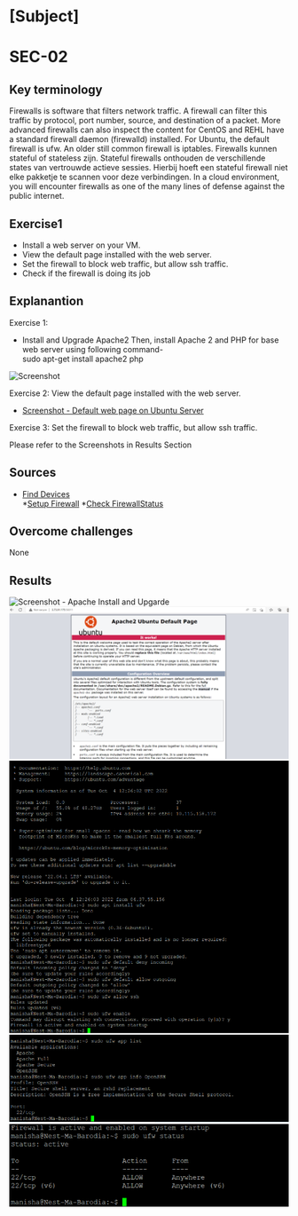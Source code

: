 

# [Subject]
# SEC-02

## Key terminology








Firewalls is software that filters network traffic. A firewall can filter this traffic by protocol, port number, source, and destination of a packet. More advanced firewalls can also inspect the content for 
CentOS and REHL have a standard firewall daemon (firewalld) installed. For Ubuntu, the default firewall is ufw. An older still common firewall is iptables.
Firewalls kunnen stateful of stateless zijn. Stateful firewalls onthouden de verschillende states van vertrouwde actieve sessies. Hierbij hoeft een stateful firewall niet elke pakketje te scannen voor deze verbindingen.
In a cloud environment, you will encounter firewalls as one of the many lines of defense against the public internet.


## Exercise1


* Install a web server on your VM.
* View the default page installed with the web server.
* Set the firewall to block web traffic, but allow ssh traffic.
* Check if the firewall is doing its job




## Explanantion
Exercise 1: 
* Install and Upgrade Apache2
Then, install Apache 2 and PHP for base web server using following command-  
sudo apt-get install apache2 php  

![Screenshot](\00_includes\Week2\Security\SEC02\SEC02-ApacheInstallUpgrade)

Exercise 2: View the default page installed with the web server.
* [Screenshot - Default web page on Ubuntu Server](\00_includes\Week2\Security\SEC02\SEC02-PageWebServer.png)  

Exercise 3: Set the firewall to block web traffic, but allow ssh traffic.

Please refer to the Screenshots in Results Section  


  

## Sources
* [Find Devices](https://vitux.com/find-devices-connected-to-your-network-with-nmap/)  
*[Setup Firewall](https://linuxize.com/post/how-to-setup-a-firewall-with-ufw-on-ubuntu-20-04/)
*[Check FirewallStatus](https://www.configserverfirewall.com/ufw-ubuntu-firewall/ubuntu-check-firewall-status-ufw/)



## Overcome challenges

None

## Results
![Screenshot - Apache Install and Upgarde](\00_includes\Week2\Security\SEC02\SEC02-ApacheInstallUpgrade)   
![Screenshot - Default web page on Ubuntu Server](\00_includes\Week2\Security\SEC02\SEC02-PageWebServer.png)  
![Firewall on Ubuntu](\00_includes\Week2\Security\SEC02\SEC02-FWonUbuntu.png)   
![Firewall SSH Info](\00_includes\Week2\Security\SEC02\SEC02-FW-OpenSSHInfo.png)   
![UFW Status after Firewall](\00_includes\Week2\Security\SEC02\SEC02-FW-UFWStatus.png)





